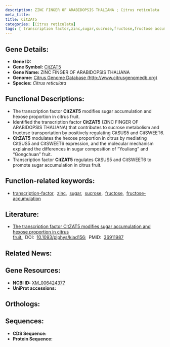 ```yaml
---
description: ZINC FINGER OF ARABIDOPSIS THALIANA ; Citrus reticulata
meta_title:
title: CitZAT5
categories: [Citrus reticulata]
tags: [ transcription factor,zinc,sugar,sucrose,fructose,fructose accumulation ]
---
```


## Gene Details:
- **Gene ID:** []()
- **Gene Symbol:** <u>CitZAT5</u>
- **Gene Name:** ZINC FINGER OF ARABIDOPSIS THALIANA
- **Genome:** [Citrus Genome Database (http://www.citrusgenomedb.org)]()
- **Species:** *Citrus reticulata*

## Functional Descriptions:
   - The transcription factor **CitZAT5** modifies sugar accumulation and hexose proportion in citrus fruit.
   - Identified the transcription factor **CitZAT5** (ZINC FINGER OF ARABIDOPSIS THALIANA) that contributes to sucrose metabolism and fructose transportation by positively regulating CitSUS5 and CitSWEET6.
   - **CitZAT5** modulates the hexose proportion in citrus by mediating CitSUS5 and CitSWEET6 expression, and the molecular mechanism explained the differences in sugar composition of “Youliang” and “Gongchuan” fruit.
   - Transcription factor **CitZAT5** regulates CitSUS5 and CitSWEET6 to promote sugar accumulation in citrus fruit.

## Function-related keywords:
   - [transcription-factor](/tags/transcription-factor/),&nbsp;&nbsp;[zinc](/tags/zinc/),&nbsp;&nbsp;[sugar](/tags/sugar/),&nbsp;&nbsp;[sucrose](/tags/sucrose/),&nbsp;&nbsp;[fructose](/tags/fructose/),&nbsp;&nbsp;[fructose-accumulation](/tags/fructose-accumulation/)

## Literature:
   - [The transcription factor CitZAT5 modifies sugar accumulation and hexose proportion in citrus fruit.](https://doi.org/10.1093/plphys/kiad156)&nbsp;&nbsp;DOI:&nbsp;&nbsp;[10.1093/plphys/kiad156](https://doi.org/10.1093/plphys/kiad156);&nbsp;&nbsp;PMID:&nbsp;&nbsp;[36911987](https://pubmed.ncbi.nlm.nih.gov/36911987/)

## Related News:

## Gene Resources:
- **NCBI ID:**  [XM_006424377](https://www.ncbi.nlm.nih.gov/gene/?term=XM_006424377)
- **UniProt accessions:**  [](https://www.uniprot.org/uniprotkb//entry)

## Orthologs:

## Sequences:
- **CDS Sequence:**
- **Protein Sequence:**
